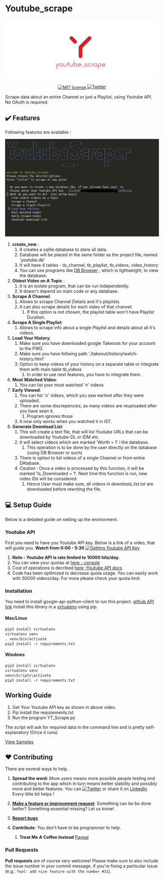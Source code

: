 # Youtube_scrape

<img src="https://github.com/CriticalHunter/Youtube_Scraper/blob/master/Assets/title.jpg" >
<p align="center" style="text-align: center;">
<a href="https://lbesson.mit-license.org">
  <img alt="MIT license"
       src="https://img.shields.io/badge/License-MIT-blue.svg?style=flat-square"
       align="center">
<a href="https://twitter.com/intent/tweet?text=Wow:&url=https%3A%2F%2Fgithub.com%2FCriticalHunter%2FYoutube_stats.git"><img alt="Twitter" src="https://img.shields.io/twitter/url?style=social&url=https%3A%2F%2Fgithub.com%2FCriticalHunter%2FYoutube_Scraper.git"></a>

Scrape data about an entire Channel or just a Playlist, using Youtube API. No OAuth is required.

## :heavy_check_mark: Features

Following features are available :

![CLI](/Assets/example_0.0.jpg)

1. **create_new** :
   1. It creates a sqlite database to store all data.
   2. Database will be placed in the same folder as the project file, named 'youtube.db'
   3. It will have 4 tables - tb_channel, tb_playlist, tb_videos, video_history
   4. You can use programs like [DB Browser](https://sqlitebrowser.org) , which is lightweight, to view the database.
2. **Oldest Video on A Topic** :
   1. It is an isolate program, that can be run independently.
   2. It doesn't depend on main code or any database.
3. **Scrape A Channel**:
   1. Allows to scrape Channel Details and it's playlists.
   2. It can also scrape details for each video of that channel.
      1. If this option is not chosen, the playlist table won't have Playlist Duration.
4. **Scrape A Single Playlist**:
   1. Allows to scrape info about a single Playlist and details about all it's videos.
5. **Load Your History**:
   1. Make sure you have downloaded google Takeouts for your account to the PWD.
   2. Make sure you have follwing path './takeout/history/watch-history.html'
   3. Option to keep videos of your history on a separate table or integrate them with main table tb_videos
      1. In order to use next features, you have to integrate them.
6. **Most Watched Video**:
   1. You can list your most watched 'n' videos
7. **Early Viewed**:
   1. You can list 'n' videos, which you saw earliest after they were uploaded.
   2. There are some discrepencies, as many videos are reuploaded after you have seen it.
      1. Program ignores those
   3. It now only works when you watched it in IST.
8. **Generate Download List**:
   1. This will create a text file, that will list Youtube URLs that can be downloaded by Youtube-DL or IDM etc.
   2. It will select videos which are marked 'Worth = 1' i the database.
      1. This operation is to be done by the user directly on the database (using DB Browser or such)
   3. There is option to list videos of a single Channel or from entire DAtabase.
   4. *Caution* : Once a video is processed by this function, it will be marked 'Is_Downloaded = 1'. Next time this function is run, new video IDs will be considered.
      1. Hence User must make sure, all videos in *download_list.txt* are downloaded before rewriting the file.

## :computer: Setup Guide

Below is a detailed guide on setting up the environment.

### Youtube API

First you need to have you Youtube API key. Below is a link of a video, that will guide you. **Watch from 0:00 - 5:30**
[![Getting Youtube API Key](https://img.youtube.com/vi/th5_9woFJmk/0.jpg)](https://www.youtube.com/watch?v=th5_9woFJmk)

1. **Note - Youtube API is rate limited to 10000 hits/day.**
2. You can view your quotas at [here - console](https://console.cloud.google.com/iam-admin/quotas)
3. Cost of operations is decribed [here -Youtube API docs](https://developers.google.com/youtube/v3/docs)
4. Code has been optimized to decrease quota usage. You can easily work with 50000 videos/day. For more please check your quota limit.

### Installation

You need to install google-api-python-client to run this project. [github API link](https://github.com/googleapis/google-api-python-client)
Install this library in a [virtualenv](https://virtualenv.pypa.io/en/latest/) using pip.

#### Mac/Linux

```
pip3 install virtualenv
virtualenv venv
. venv/bin/activate
pip3 install -r requirements.txt
```

#### Windows

```
pip3 install virtualenv
virtualenv venv
venv\Scripts\activate
pip3 install -r requirements.txt
```

## Working Guide

1. Get Your Youtube API key as shown in above video.
2. Pip install the requirements.txt
3. Run the program YT_Scrape.py

The script will ask for required data in the command line and is pretty self-explanatory (Once it runs)

[View Samples](/Samples.md)

## :hearts: Contributing

There are several ways to help.

1. **Spread the word:** More users means more possible people testing and contributing to the app which in turn means better stability and possibly more and better features. You can [![Twitter](https://img.shields.io/twitter/url?style=social&url=https%3A%2F%2Fgithub.com%2FCriticalHunter%2FYoutube_Scraper.git)](https://twitter.com/intent/tweet?text=Wow:&url=https%3A%2F%2Fgithub.com%2FCriticalHunter%2FYoutube_stats.git) or share it on [LinkedIn](http://www.linkedin.com/shareArticle?mini=true&url=https://github.com/CriticalHunter/Youtube_Scraper.git). Every little bit helps !
2. **[Make a feature or improvement request](https://github.com/CriticalHunter/Youtube_Scraper/issues/new)**: Something can be be done better? Something essential missing? Let us know!
3. **[Report bugs](https://github.com/CriticalHunter/Youtube_Scraper/issues/new)**
4. **Contribute**: You don't have to be programmer to help.

   1. **Treat Me A Coffee Instead** [Paypal](https://paypal.me/CriticalHunter23)

### Pull Requests

**Pull requests** are of course very welcome! Please make sure to also include the issue number in your commit message, if you're fixing a particular issue (e.g.: `feat: add nice feature with the number #31`).

